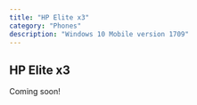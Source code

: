 ```yaml
---
title: "HP Elite x3"
category: "Phones"
description: "Windows 10 Mobile version 1709"
---
```


## HP Elite x3

Coming soon!
